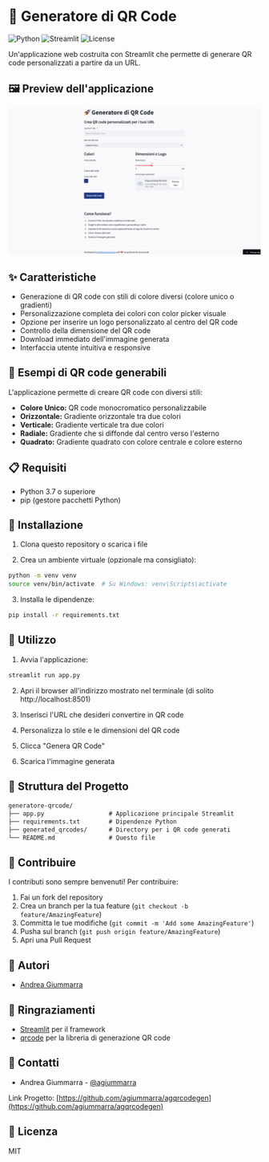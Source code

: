 # 🚀 Generatore di QR Code

![Python](https://img.shields.io/badge/Python-3.8%2B-blue)
![Streamlit](https://img.shields.io/badge/Streamlit-1.28.0%2B-red)
![License](https://img.shields.io/badge/License-MIT-green)

Un'applicazione web costruita con Streamlit che permette di generare QR code personalizzati a partire da un URL.

## 🖼️ Preview dell'applicazione

![Preview del Generatore QR Code](preview.png)

## ✨ Caratteristiche

- Generazione di QR code con stili di colore diversi (colore unico o gradienti)
- Personalizzazione completa dei colori con color picker visuale
- Opzione per inserire un logo personalizzato al centro del QR code
- Controllo della dimensione del QR code
- Download immediato dell'immagine generata
- Interfaccia utente intuitiva e responsive

## 🎨 Esempi di QR code generabili

L'applicazione permette di creare QR code con diversi stili:

- **Colore Unico:** QR code monocromatico personalizzabile
- **Orizzontale:** Gradiente orizzontale tra due colori
- **Verticale:** Gradiente verticale tra due colori
- **Radiale:** Gradiente che si diffonde dal centro verso l'esterno
- **Quadrato:** Gradiente quadrato con colore centrale e colore esterno

## 📋 Requisiti

- Python 3.7 o superiore
- pip (gestore pacchetti Python)

## 🔧 Installazione

1. Clona questo repository o scarica i file

2. Crea un ambiente virtuale (opzionale ma consigliato):

```bash
python -m venv venv
source venv/bin/activate  # Su Windows: venv\Scripts\activate
```

3. Installa le dipendenze:

```bash
pip install -r requirements.txt
```

## 📱 Utilizzo

1. Avvia l'applicazione:

```bash
streamlit run app.py
```

2. Apri il browser all'indirizzo mostrato nel terminale (di solito http://localhost:8501)

3. Inserisci l'URL che desideri convertire in QR code

4. Personalizza lo stile e le dimensioni del QR code

5. Clicca "Genera QR Code"

6. Scarica l'immagine generata

## 📁 Struttura del Progetto

```
generatore-qrcode/
├── app.py                  # Applicazione principale Streamlit
├── requirements.txt        # Dipendenze Python
├── generated_qrcodes/      # Directory per i QR code generati
└── README.md               # Questo file
```

## 🤝 Contribuire

I contributi sono sempre benvenuti! Per contribuire:

1. Fai un fork del repository
2. Crea un branch per la tua feature (`git checkout -b feature/AmazingFeature`)
3. Committa le tue modifiche (`git commit -m 'Add some AmazingFeature'`)
4. Pusha sul branch (`git push origin feature/AmazingFeature`)
5. Apri una Pull Request

## 👥 Autori

- [Andrea Giummarra](https://github.com/agiummarra)

## 🙏 Ringraziamenti

- [Streamlit](https://streamlit.io/) per il framework
- [qrcode](https://github.com/lincolnloop/python-qrcode) per la libreria di generazione QR code

## 📧 Contatti

- Andrea Giummarra - [@agiummarra](https://github.com/agiummarra)

Link Progetto: [https://github.com/agiummarra/agqrcodegen](https://github.com/agiummarra/agqrcodegen)

## 📄 Licenza

MIT
